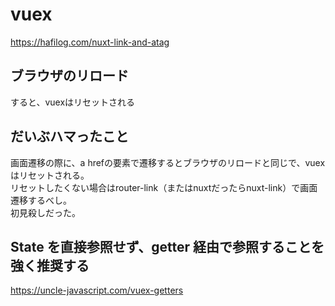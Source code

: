 # vuex
https://hafilog.com/nuxt-link-and-atag

## ブラウザのリロード
すると、vuexはリセットされる

## だいぶハマったこと
画面遷移の際に、a hrefの要素で遷移するとブラウザのリロードと同じで、vuexはリセットされる。  
リセットしたくない場合はrouter-link（またはnuxtだったらnuxt-link）で画面遷移するべし。  
初見殺しだった。

## State を直接参照せず、getter 経由で参照することを強く推奨する
https://uncle-javascript.com/vuex-getters